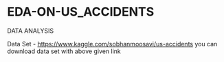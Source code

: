 # EDA-ON-US_ACCIDENTS
DATA ANALYSIS

Data Set - https://www.kaggle.com/sobhanmoosavi/us-accidents
you can download data set with above given link
